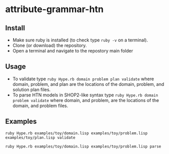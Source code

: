 # attribute-grammar-htn

## Install
- Make sure ruby is installed (to check type `ruby -v` on a terminal).
- Clone (or download) the repository.
- Open a terminal and navigate to the repostory main folder

## Usage
- To validate type `ruby Hype.rb domain problem plan validate` where domain, problem, and plan are the locations of the domain, problem, and solution plan files.
- To parse HTN models in SHOP2-like syntax type `ruby Hype.rb domain problem validate` where domain, and problem, are the locations of the domain, and problem files.

## Examples
`ruby Hype.rb examples/toy/domain.lisp examples/toy/problem.lisp examples/toy/plan.lisp validate`

`ruby Hype.rb examples/toy/domain.lisp examples/toy/problem.lisp parse`
